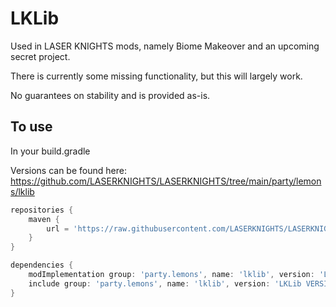 # LKLib

Used in LASER KNIGHTS mods, namely Biome Makeover and an upcoming secret project.

There is currently some missing functionality, but this will largely work.

No guarantees on stability and is provided as-is.

## To use
In your build.gradle

Versions can be found here: https://github.com/LASERKNIGHTS/LASERKNIGHTS/tree/main/party/lemons/lklib

```groovy
repositories {
	maven {
        url = 'https://raw.githubusercontent.com/LASERKNIGHTS/LASERKNIGHTS/main/'
    }
}

dependencies {
    modImplementation group: 'party.lemons', name: 'lklib', version: 'LKLib VERSION'
    include group: 'party.lemons', name: 'lklib', version: 'LKLib VERSION'
}
```
